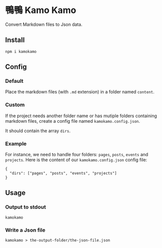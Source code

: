 # 鴨鴨 Kamo Kamo

Convert Markdown files to Json data.

## Install

`npm i kamokamo`

## Config

### Default

Place the markdown files (with `.md` extension) in a folder named `content`.

### Custom

If the project needs another folder name or has mutiple folders containing 
markdown files, create a config file named `kamokamo.config.json`.

It should contain the array `dirs`.

### Example

For instance, we need to handle four folders: `pages`, `posts`, `events` 
and `projects`. Here is the content of our `kamokamo.config.json` config file:

```
{
  "dirs": ["pages", "posts", "events", "projects"]
}
```

## Usage

### Output to stdout

`kamokamo`

### Write a Json file

`kamokamo > the-output-folder/the-json-file.json`